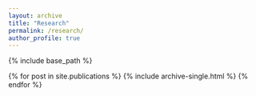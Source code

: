 ```yaml
---
layout: archive
title: "Research"
permalink: /research/
author_profile: true
---
```


<!-- {% if author.googlescholar %}
  You can also find my articles on <u><a href="{{author.googlescholar}}">my Google Scholar profile</a>.</u>
{% endif %} -->

{% include base_path %}

{% for post in site.publications %}
  {% include archive-single.html %}
{% endfor %}

<!-- {% for post in site.publications reversed %}
  {% include archive-single.html %}
{% endfor %} -->
